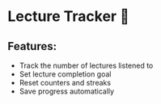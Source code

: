# Lecture Tracker 📝
## Features:
- Track the number of lectures listened to
- Set lecture completion goal
- Reset counters and streaks
- Save progress automatically

